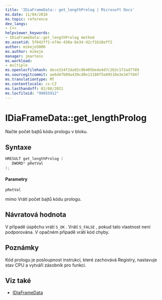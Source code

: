 ```yaml
---
title: 'IDiaFrameData:: get_lengthProlog | Microsoft Docs'
ms.date: 11/04/2016
ms.topic: reference
dev_langs:
- C++
helpviewer_keywords:
- IDiaFrameData::get_lengthProlog method
ms.assetid: 5f042ff1-e74e-430a-be34-d2cf1b18eff2
author: mikejo5000
ms.author: mikejo
manager: jmartens
ms.workload:
- multiple
ms.openlocfilehash: dece324f2da92c0b405bede4d7c2b3c1f2ad7789
ms.sourcegitcommit: ae6d47b09a439cd0e13180f5e89510e3e347fd47
ms.translationtype: MT
ms.contentlocale: cs-CZ
ms.lasthandoff: 02/08/2021
ms.locfileid: "99855912"
---
```

# <a name="idiaframedataget_lengthprolog"></a>IDiaFrameData::get_lengthProlog
Načte počet bajtů kódu prologu v bloku.

## <a name="syntax"></a>Syntaxe

```C++
HRESULT get_lengthProlog ( 
   DWORD* pRetVal
);
```

#### <a name="parameters"></a>Parametry
 `pRetVal`

mimo Vrátí počet bajtů kódu prologu.

## <a name="return-value"></a>Návratová hodnota
 V případě úspěchu vrátí `S_OK` . Vrátí `S_FALSE` , pokud tato vlastnost není podporována. V opačném případě vrátí kód chyby.

## <a name="remarks"></a>Poznámky
 Kód prologu je posloupnost instrukcí, které zachovává Registry, nastavuje stav CPU a vytváří zásobník pro funkci.

## <a name="see-also"></a>Viz také
- [IDiaFrameData](../../debugger/debug-interface-access/idiaframedata.md)